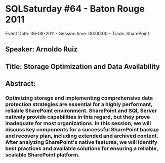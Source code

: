 # SQLSaturday #64 - Baton Rouge 2011
Event Date: 06-08-2011 - Session time: 00:00:00 - Track: SharePoint
## Speaker: Arnoldo Ruiz
## Title: Storage Optimization and Data Availability
## Abstract:
### Optimizing storage and implementing comprehensive data protection strategies are essential for a highly performant, reliable SharePoint environment.  SharePoint and SQL Server natively provide capabilities in this regard, but they prove inadequate for most organizations. In this session, we will discuss key components for a successful SharePoint backup and recovery plan, including extended and archived content. After analyzing SharePoint's native features, we will identify best practices and available solutions for ensuring a reliable, scalable SharePoint platform.

